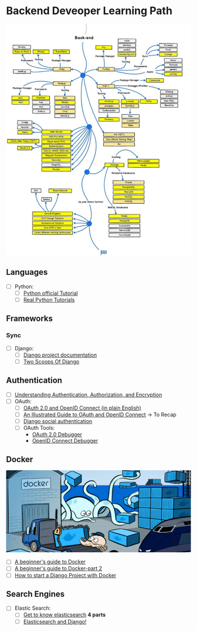 
# Backend Deveoper Learning Path
![](images/path.jpg)

## Languages
- [ ] Python:
  - [ ] [Python official Tutorial](https://docs.python.org/3/tutorial/index.html)
  - [ ] [Real Python Tutorials](https://realpython.com/)

## Frameworks

### Sync
- [ ] Django:
  - [ ] [Django project documentation](https://docs.djangoproject.com/en/3.0/)
  - [ ] [Two Scoops Of Django](https://www.amazon.com/Two-Scoops-Django-1-11-Practices/dp/0692915729)

## Authentication
- [ ] [Understanding Authentication, Authorization, and Encryption](https://www.bu.edu/tech/about/security-resources/bestpractice/auth/)
- [ ] OAuth:
  - [ ] [OAuth 2.0 and OpenID Connect (in plain English)](https://www.youtube.com/watch?v=996OiexHze0)
  - [ ] [An Illustrated Guide to OAuth and OpenID Connect](https://www.youtube.com/watch?v=t18YB3xDfXI) -> To Recap 
  - [ ] [Django social authentication](https://www.digitalocean.com/community/tutorials/django-authentication-with-facebook-instagram-and-linkedin) 
  - [ ] OAuth Tools:
    - [OAuth 2.0 Debugger](https://oauthdebugger.com/)
    - [OpenID Connect Debugger](https://oidcdebugger.com/)

## Docker
![](images/docker.png)

- [ ] [A beginner's guide to Docker](https://www.freecodecamp.org/news/a-beginners-guide-to-docker-how-to-create-your-first-docker-application-cc03de9b639f/)
- [ ] [A beginner's guide to Docker-part 2](https://herewecode.io/blog/a-beginners-guide-to-docker-how-to-create-a-client-server-side-with-docker-compose/)
- [ ] [How to start a Django Project with Docker](https://coderbook.com/@marcus/how-to-start-a-django-project-with-docker/)
      
## Search Engines
- [ ] Elastic Search:
  - [ ] [Get to know elasticsearch](https://www.botreetechnologies.com/blog/elasticsearch-with-django-part-4) <b> 4 parts </b>
  - [ ] [Elasticsearch and Django!](https://sunscrapers.com/blog/how-to-use-elasticsearch-with-django/)
